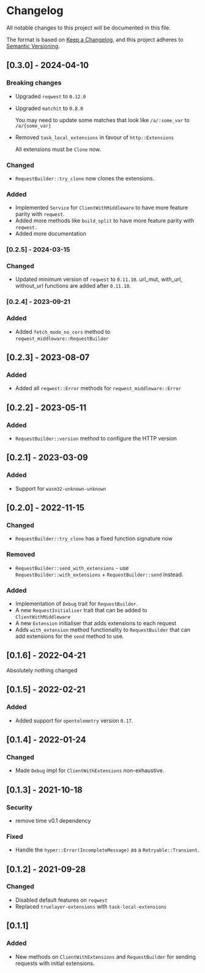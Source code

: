# Changelog
All notable changes to this project will be documented in this file.

The format is based on [Keep a Changelog](https://keepachangelog.com/en/1.0.0/),
and this project adheres to [Semantic Versioning](https://semver.org/spec/v2.0.0.html).

## [0.3.0] - 2024-04-10

### Breaking changes
- Upgraded `reqwest` to `0.12.0`
- Upgraded `matchit` to `0.8.0`

  You may need to update some matches that look like `/a/:some_var` to `/a/{some_var}`
- Removed `task_local_extensions` in favour of `http::Extensions`

  All extensions must be `Clone` now.

### Changed
- `RequestBuilder::try_clone` now clones the extensions.

### Added
- Implemented `Service` for `ClientWithMiddleware` to have more feature parity with `reqwest`.
- Added more methods like `build_split` to have more feature parity with `reqwest.`
- Added more documentation

### [0.2.5] - 2024-03-15

### Changed
- Updated minimum version of `reqwest` to `0.11.10`. url_mut, with_url, without_url functions are added after `0.11.10`.

### [0.2.4] - 2023-09-21

### Added
- Added `fetch_mode_no_cors` method to `reqwest_middleware::RequestBuilder`

## [0.2.3] - 2023-08-07

### Added
- Added all `reqwest::Error` methods for `reqwest_middleware::Error`

## [0.2.2] - 2023-05-11

### Added
- `RequestBuilder::version` method to configure the HTTP version

## [0.2.1] - 2023-03-09

### Added
- Support for `wasm32-unknown-unknown`

## [0.2.0] - 2022-11-15

### Changed
- `RequestBuilder::try_clone` has a fixed function signature now

### Removed
- `RequestBuilder::send_with_extensions` - use `RequestBuilder::with_extensions` + `RequestBuilder::send` instead.

### Added
- Implementation of `Debug` trait for `RequestBuilder`.
- A new `RequestInitialiser` trait that can be added to `ClientWithMiddleware`
- A new `Extension` initialiser that adds extensions to each request
- Adds `with_extension` method functionality to `RequestBuilder` that can add extensions for the `send` method to use.

## [0.1.6] - 2022-04-21

Absolutely nothing changed

## [0.1.5] - 2022-02-21

### Added
- Added support for `opentelemetry` version `0.17`.

## [0.1.4] - 2022-01-24

### Changed
- Made `Debug` impl for `ClientWithExtensions` non-exhaustive.

## [0.1.3] - 2021-10-18

### Security
- remove time v0.1 dependency

### Fixed
- Handle the `hyper::Error(IncompleteMessage)` as a `Retryable::Transient`.

## [0.1.2] - 2021-09-28
### Changed
- Disabled default features on `reqwest`
- Replaced `truelayer-extensions` with `task-local-extensions`

## [0.1.1]
### Added
- New methods on `ClientWithExtensions` and `RequestBuilder` for sending requests with initial extensions.
